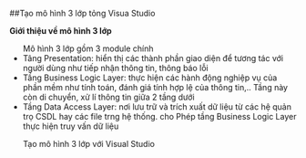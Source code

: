 ﻿##Tạo mô hình 3 lớp tỏng Visua Studio

**Giới thiệu về mô hình 3 lớp**
<ul>
Mô hình 3 lớp gồm 3 module chính
	<li>Tâng Presentation: hiển thị các thành phần giao diện để tương tác với người dùng như tiếp nhận thông tin, thông báo lỗi</li>
	<li>Tầng Business Logic Layer: thực hiện các hành động nghiệp vụ của phần mềm như tính toán, đánh giá tính hợp lệ của thông tin,.. Tầng này còn di chuyển, xử lí thông tin giữa 2 tầng dưới</li>
	<li>Tầng Data Access Layer: nơi lưu trữ và trích xuất dữ liệu từ các hệ quản trọ CSDL hay các file trng hệ thống. cho Phép tầng Business Logic Layer thực hiện truy vấn dữ liệu</li>
</ul>
<ul>Tạo mô hình 3 lớp với Visual Studio</ul>